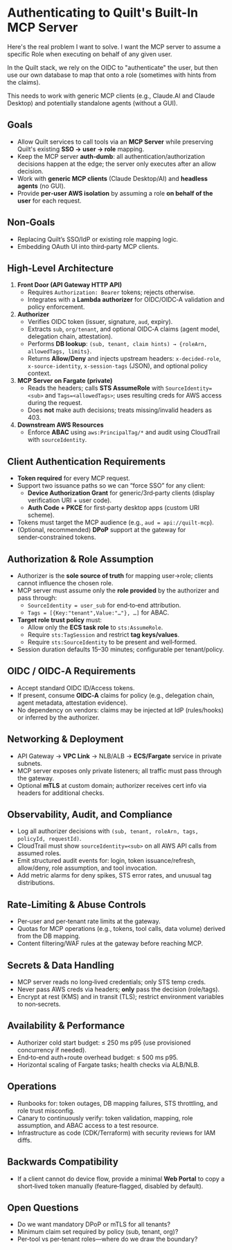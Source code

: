 <!-- markdownlint-disable MD013 MD025 -->
# Authenticating to Quilt's Built-In MCP Server

Here's the real problem I want to solve.  I want the MCP server to assume a specific Role when executing on behalf of any given user.

In the Quilt stack, we rely on the OIDC to "authenticate" the user, but then use our own database to map that onto a role (sometimes with hints from the claims).

This needs to work with generic MCP clients (e.g., Claude.AI and Claude Desktop) and potentially standalone agents (without a GUI).

## Goals

- Allow Quilt services to call tools via an **MCP Server** while preserving Quilt's existing **SSO → user → role** mapping.
- Keep the MCP server **auth‑dumb**: all authentication/authorization decisions happen at the edge; the server only executes after an allow decision.
- Work with **generic MCP clients** (Claude Desktop/AI) and **headless agents** (no GUI).
- Provide **per‑user AWS isolation** by assuming a role **on behalf of the user** for each request.

## Non‑Goals

- Replacing Quilt’s SSO/IdP or existing role mapping logic.
- Embedding OAuth UI into third‑party MCP clients.

## High‑Level Architecture

1. **Front Door (API Gateway HTTP API)**
   - Requires `Authorization: Bearer` tokens; rejects otherwise.
   - Integrates with a **Lambda authorizer** for OIDC/OIDC‑A validation and policy enforcement.
2. **Authorizer**
   - Verifies OIDC token (issuer, signature, `aud`, expiry).
   - Extracts `sub`, `org/tenant`, and optional OIDC‑A claims (agent model, delegation chain, attestation).
   - Performs **DB lookup**: `(sub, tenant, claim hints) → {roleArn, allowedTags, limits}`.
   - Returns **Allow/Deny** and injects upstream headers: `x-decided-role`, `x-source-identity`, `x-session-tags` (JSON), and optional policy context.
3. **MCP Server on Fargate (private)**
   - Reads the headers; calls **STS AssumeRole** with `SourceIdentity=<sub>` and `Tags=<allowedTags>`; uses resulting creds for AWS access during the request.
   - Does **not** make auth decisions; treats missing/invalid headers as 403.
4. **Downstream AWS Resources**
   - Enforce **ABAC** using `aws:PrincipalTag/*` and audit using CloudTrail with `sourceIdentity`.

## Client Authentication Requirements

- **Token required** for every MCP request.
- Support two issuance paths so we can “force SSO” for any client:
  - **Device Authorization Grant** for generic/3rd‑party clients (display verification URI + user code).
  - **Auth Code + PKCE** for first‑party desktop apps (custom URI scheme).
- Tokens must target the MCP audience (e.g., `aud = api://quilt-mcp`).
- (Optional, recommended) **DPoP** support at the gateway for sender‑constrained tokens.

## Authorization & Role Assumption

- Authorizer is the **sole source of truth** for mapping user→role; clients cannot influence the chosen role.
- MCP server must assume only the **role provided** by the authorizer and pass through:
  - `SourceIdentity = user_sub` for end‑to‑end attribution.
  - `Tags = [{Key:"tenant",Value:"…"}, …]` for ABAC.
- **Target role trust policy** must:
  - Allow only the **ECS task role** to `sts:AssumeRole`.
  - Require `sts:TagSession` and restrict **tag keys/values**.
  - Require `sts:SourceIdentity` to be present and well‑formed.
- Session duration defaults 15–30 minutes; configurable per tenant/policy.

## OIDC / OIDC‑A Requirements

- Accept standard OIDC ID/Access tokens.
- If present, consume **OIDC‑A** claims for policy (e.g., delegation chain, agent metadata, attestation evidence).
- No dependency on vendors: claims may be injected at IdP (rules/hooks) or inferred by the authorizer.

## Networking & Deployment

- API Gateway → **VPC Link** → NLB/ALB → **ECS/Fargate** service in private subnets.
- MCP server exposes only private listeners; all traffic must pass through the gateway.
- Optional **mTLS** at custom domain; authorizer receives cert info via headers for additional checks.

## Observability, Audit, and Compliance

- Log all authorizer decisions with `(sub, tenant, roleArn, tags, policyId, requestId)`.
- CloudTrail must show `sourceIdentity=<sub>` on all AWS API calls from assumed roles.
- Emit structured audit events for: login, token issuance/refresh, allow/deny, role assumption, and tool invocation.
- Add metric alarms for deny spikes, STS error rates, and unusual tag distributions.

## Rate‑Limiting & Abuse Controls

- Per‑user and per‑tenant rate limits at the gateway.
- Quotas for MCP operations (e.g., tokens, tool calls, data volume) derived from the DB mapping.
- Content filtering/WAF rules at the gateway before reaching MCP.

## Secrets & Data Handling

- MCP server reads no long‑lived credentials; only STS temp creds.
- Never pass AWS creds via headers; **only** pass the decision (role/tags).
- Encrypt at rest (KMS) and in transit (TLS); restrict environment variables to non‑secrets.

## Availability & Performance

- Authorizer cold start budget: ≤ 250 ms p95 (use provisioned concurrency if needed).
- End‑to‑end auth+route overhead budget: ≤ 500 ms p95.
- Horizontal scaling of Fargate tasks; health checks via ALB/NLB.

## Operations

- Runbooks for: token outages, DB mapping failures, STS throttling, and role trust misconfig.
- Canary to continuously verify: token validation, mapping, role assumption, and ABAC access to a test resource.
- Infrastructure as code (CDK/Terraform) with security reviews for IAM diffs.

## Backwards Compatibility

- If a client cannot do device flow, provide a minimal **Web Portal** to copy a short‑lived token manually (feature‑flagged, disabled by default).

## Open Questions

- Do we want mandatory DPoP or mTLS for all tenants?
- Minimum claim set required by policy (sub, tenant, org)?
- Per‑tool vs per‑tenant roles—where do we draw the boundary?
